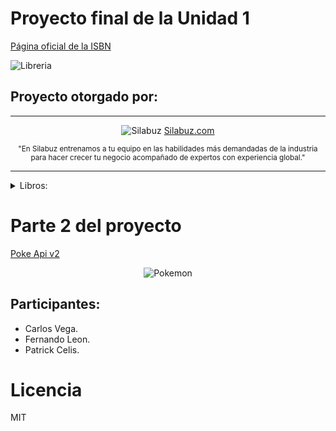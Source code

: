 # Proyecto final de la Unidad 1
[Página oficial de la ISBN](https://www.bnp.gob.pe/servicios/isbn/)

![Libreria](https://www.telesurtv.net/__export/1510353963341/sites/telesur/img/multimedia/2017/11/10/librerxa11.jpg)


## Proyecto otorgado por:
<hr />
 <div align="center">

![Silabuz](https://uploads-ssl.webflow.com/6320941e9612f79b0e2f61b1/63209670562cf7eb6f31131a_silabuz-logo-rebrand-standar.png)
[Silabuz.com](https://www.silabuz.com)
  
<sup>"En Silabuz entrenamos a tu equipo en las habilidades más demandadas de la industria para hacer crecer tu negocio acompañado de expertos con experiencia global."</sup>
 </div>
<hr />


<details>
<summary>Libros:</summary>

- Como hacer que te pasen cosas buenas.
  
- El caballero Carmelo.
  
- El principito.

- El universo: Guía de viaje.
  
</details>

# Parte 2 del proyecto
[Poke Api v2]( https://pokeapi.co/docs/v2)

<div align="center">

![Pokemon](https://i0.wp.com/eltallerdehector.com/wp-content/uploads/2022/06/6420b-pikachu-sentado-png.png)

</div>

## Participantes:
* Carlos Vega.
* Fernando Leon.
* Patrick Celis.

# Licencia
MIT
